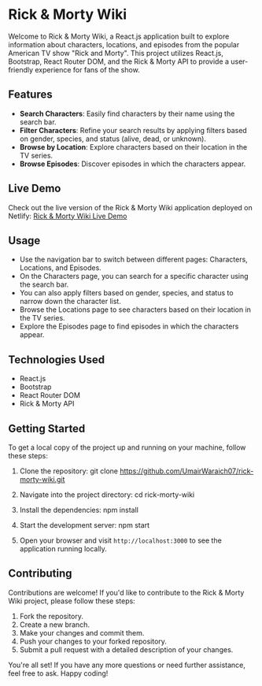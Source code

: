 # Rick & Morty Wiki

Welcome to Rick & Morty Wiki, a React.js application built to explore information about characters, locations, and episodes from the popular American TV show "Rick and Morty". 
This project utilizes React.js, Bootstrap, React Router DOM, and the Rick & Morty API to provide a user-friendly experience for fans of the show.

## Features

- **Search Characters**: Easily find characters by their name using the search bar.
- **Filter Characters**: Refine your search results by applying filters based on gender, species, and status (alive, dead, or unknown).
- **Browse by Location**: Explore characters based on their location in the TV series.
- **Browse Episodes**: Discover episodes in which the characters appear.

## Live Demo

Check out the live version of the Rick & Morty Wiki application deployed on Netlify: [Rick & Morty Wiki Live Demo](https://rick-morty-wiki-react.netlify.app/)

## Usage

- Use the navigation bar to switch between different pages: Characters, Locations, and Episodes.
- On the Characters page, you can search for a specific character using the search bar.
- You can also apply filters based on gender, species, and status to narrow down the character list.
- Browse the Locations page to see characters based on their location in the TV series.
- Explore the Episodes page to find episodes in which the characters appear.

## Technologies Used

- React.js
- Bootstrap
- React Router DOM
- Rick & Morty API

## Getting Started

To get a local copy of the project up and running on your machine, follow these steps:

1. Clone the repository:
   git clone https://github.com/UmairWaraich07/rick-morty-wiki.git
   
3. Navigate into the project directory:
   cd rick-morty-wiki
   
4. Install the dependencies:
   npm install
   
6. Start the development server:
  npm start

8. Open your browser and visit `http://localhost:3000` to see the application running locally.


## Contributing

Contributions are welcome! If you'd like to contribute to the Rick & Morty Wiki project, please follow these steps:

1. Fork the repository.
2. Create a new branch.
3. Make your changes and commit them.
4. Push your changes to your forked repository.
5. Submit a pull request with a detailed description of your changes.


You're all set! If you have any more questions or need further assistance, feel free to ask. Happy coding!
